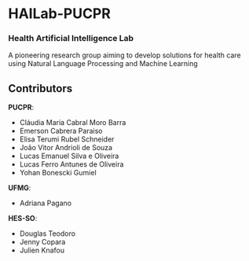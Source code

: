
# HAILab-PUCPR
### Health Artificial Intelligence Lab
A pioneering research group aiming to develop solutions for health care using Natural Language Processing and Machine Learning


## Contributors 

**PUCPR**:

- Cláudia Maria Cabral Moro Barra
- Emerson Cabrera Paraiso
- Elisa Terumi Rubel Schneider
- João Vitor Andrioli de Souza
- Lucas Emanuel Silva e Oliveira
- Lucas Ferro Antunes de Oliveira
- Yohan Bonescki Gumiel

**UFMG**:

- Adriana Pagano

**HES-SO**:

- Douglas Teodoro
- Jenny Copara
- Julien Knafou
